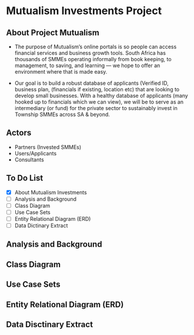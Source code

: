 # Mutualism Investments Project

## About Project Mutualism
* The purpose of Mutualism’s online portals is so people can access financial services and business growth tools. South Africa has thousands of SMMEs operating informally from book keeping, to management, to saving, and learning — we hope to offer an environment where that is made easy. 

* Our goal is to build a robust database of applicants (Verified ID, business plan, (financials if existing, location etc) that are looking to develop small businesses. With a healthy database of applicants (many hooked up to financials which we can view), we will be to serve as an intermediary (or fund) for the private sector to sustainably invest in Township SMMEs across SA & beyond.  

## Actors
* Partners (Invested SMMEs)
* Users/Applicants
* Consultants

## To Do List
- [x] About Mutualism Investments 
- [ ] Analysis and Background 
- [ ] Class Diagram
- [ ] Use Case Sets 
- [ ] Entity Relational Diagram (ERD)
- [ ] Data Dictinary Extract

## Analysis and Background

## Class Diagram

## Use Case Sets

## Entity Relational Diagram (ERD)

## Data Disctinary Extract



